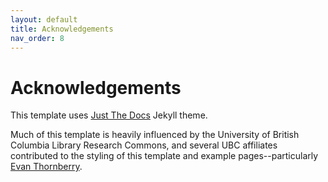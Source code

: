 ```yaml
---
layout: default
title: Acknowledgements
nav_order: 8
---
```

# Acknowledgements

This template uses [Just The Docs](https://pmarsceill.github.io/just-the-docs/) Jekyll theme.

Much of this template is heavily influenced by the University of British Columbia Library Research Commons, and several UBC affiliates contributed to the styling of this template and example pages--particularly [Evan Thornberry](https://github.com/ect123).
